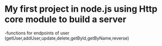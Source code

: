# My first project in node.js using Http core module to build a server
-functions for endpoints of user (getUser,addUser,update,delete,getById,getByName,reverse)
